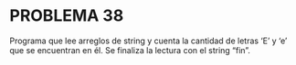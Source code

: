 # PROBLEMA 38

Programa que lee arreglos de string y cuenta la cantidad de letras ‘E’ y ‘e’ que se encuentran en 
él. Se finaliza la lectura con el string “fin”.